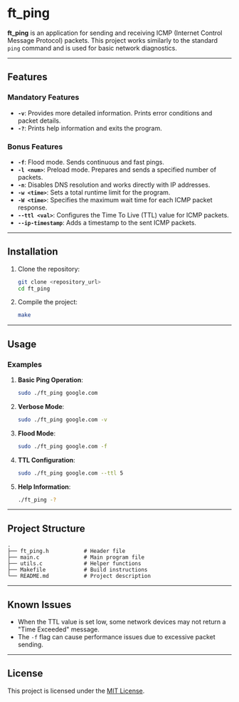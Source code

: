 # ft_ping

**ft_ping** is an application for sending and receiving ICMP (Internet Control Message Protocol) packets. This project works similarly to the standard `ping` command and is used for basic network diagnostics.

---

## Features

### Mandatory Features
- **`-v`**: Provides more detailed information. Prints error conditions and packet details.
- **`-?`**: Prints help information and exits the program.

### Bonus Features
- **`-f`**: Flood mode. Sends continuous and fast pings.
- **`-l <num>`**: Preload mode. Prepares and sends a specified number of packets.
- **`-n`**: Disables DNS resolution and works directly with IP addresses.
- **`-w <time>`**: Sets a total runtime limit for the program.
- **`-W <time>`**: Specifies the maximum wait time for each ICMP packet response.
- **`--ttl <val>`**: Configures the Time To Live (TTL) value for ICMP packets.
- **`--ip-timestamp`**: Adds a timestamp to the sent ICMP packets.

---

## Installation

1. Clone the repository:
   ```bash
   git clone <repository_url>
   cd ft_ping
   ```
2. Compile the project:
   ```bash
   make
   ```

---

## Usage

### Examples

1. **Basic Ping Operation**:
   ```bash
   sudo ./ft_ping google.com
   ```

2. **Verbose Mode**:
   ```bash
   sudo ./ft_ping google.com -v
   ```

3. **Flood Mode**:
   ```bash
   sudo ./ft_ping google.com -f
   ```

4. **TTL Configuration**:
   ```bash
   sudo ./ft_ping google.com --ttl 5
   ```

5. **Help Information**:
   ```bash
   ./ft_ping -?
   ```

---

## Project Structure

```plaintext
.
├── ft_ping.h           # Header file
├── main.c              # Main program file
├── utils.c             # Helper functions
├── Makefile            # Build instructions
└── README.md           # Project description
```

---

## Known Issues
- When the TTL value is set low, some network devices may not return a "Time Exceeded" message.
- The `-f` flag can cause performance issues due to excessive packet sending.

---


## License
This project is licensed under the [MIT License](LICENSE).

